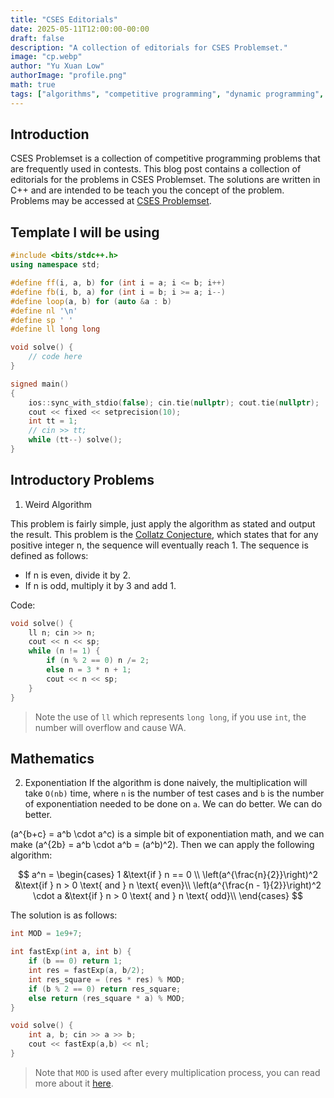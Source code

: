 ```yaml
---
title: "CSES Editorials"
date: 2025-05-11T12:00:00-00:00
draft: false
description: "A collection of editorials for CSES Problemset."
image: "cp.webp"
author: "Yu Xuan Low"
authorImage: "profile.png"
math: true
tags: ["algorithms", "competitive programming", "dynamic programming", "graph theory", "ad hoc"]
---
```


## Introduction
CSES Problemset is a collection of competitive programming problems that are frequently used in contests. This blog post contains a collection of editorials for the problems in CSES Problemset. The solutions are written in C++ and are intended to be teach you the concept of the problem. Problems may be accessed at [CSES Problemset](https://cses.fi/problemset/).

## Template I will be using
```cpp
#include <bits/stdc++.h>
using namespace std;

#define ff(i, a, b) for (int i = a; i <= b; i++)
#define fb(i, b, a) for (int i = b; i >= a; i--)
#define loop(a, b) for (auto &a : b)
#define nl '\n'
#define sp ' '
#define ll long long

void solve() {
    // code here
}

signed main()
{
    ios::sync_with_stdio(false); cin.tie(nullptr); cout.tie(nullptr);
    cout << fixed << setprecision(10);
    int tt = 1; 
    // cin >> tt;
    while (tt--) solve();
}

```

## Introductory Problems
1. Weird Algorithm

This problem is fairly simple, just apply the algorithm as stated and output the result. This problem is the [Collatz Conjecture](https://en.wikipedia.org/wiki/Collatz_conjecture), which states that for any positive integer n, the sequence will eventually reach 1. The sequence is defined as follows:
- If n is even, divide it by 2.
- If n is odd, multiply it by 3 and add 1.

Code:
```cpp
void solve() {
    ll n; cin >> n;
    cout << n << sp;
    while (n != 1) {
        if (n % 2 == 0) n /= 2;
        else n = 3 * n + 1;
        cout << n << sp;
    }
}
```
> Note the use of `ll` which represents `long long`, if you use `int`, the number will overflow and cause WA. 

## Mathematics
2. Exponentiation
If the algorithm is done naively, the multiplication will take `O(nb)` time, where `n` is the number of test cases and `b` is the number of exponentiation needed to be done on `a`. We can do better. 
We can do better.  

\(a^{b+c} = a^b \cdot a^c\) is a simple bit of exponentiation math, and we can make \(a^{2b} = a^b \cdot a^b = (a^b)^2\). Then we can apply the following algorithm:

$$
a^n = \begin{cases}
1 &\text{if } n == 0 \\
\left(a^{\frac{n}{2}}\right)^2 &\text{if } n > 0 \text{ and } n \text{ even}\\
\left(a^{\frac{n - 1}{2}}\right)^2 \cdot a &\text{if } n > 0 \text{ and } n \text{ odd}\\
\end{cases}
$$

The solution is as follows:
```cpp
int MOD = 1e9+7;

int fastExp(int a, int b) {
    if (b == 0) return 1;
    int res = fastExp(a, b/2);
    int res_square = (res * res) % MOD;
    if (b % 2 == 0) return res_square;
    else return (res_square * a) % MOD;
}

void solve() {
    int a, b; cin >> a >> b;
    cout << fastExp(a,b) << nl;
}
```
> Note that `MOD` is used after every multiplication process, you can read more about it [here](https://en.wikipedia.org/wiki/Modular_arithmetic#Basic_properties).